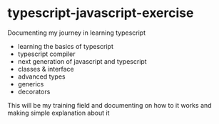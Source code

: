 # typescript-javascript-exercise
Documenting my journey in learning typescript
- learning the basics of typescript 
- typescript compiler
- next generation of javascript and typescript 
- classes & interface 
- advanced types
- generics
- decorators

This will be my training field and documenting on how to it works and making simple explanation about it
